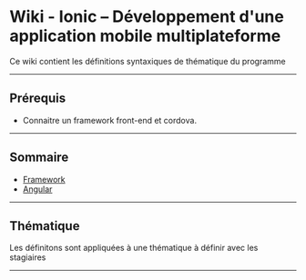 # Wiki - Ionic – Développement d'une application mobile multiplateforme

Ce wiki contient les définitions syntaxiques de thématique du programme
___

## Prérequis

* Connaitre un framework front-end et cordova.

___

## Sommaire

* [Framework](https://github.com/seeren-training/Ionic/wiki/01)
* [Angular](https://github.com/seeren-training/Ionic/wiki/02)

___

## Thématique

Les définitons sont appliquées à une thématique à définir avec les stagiaires

___
